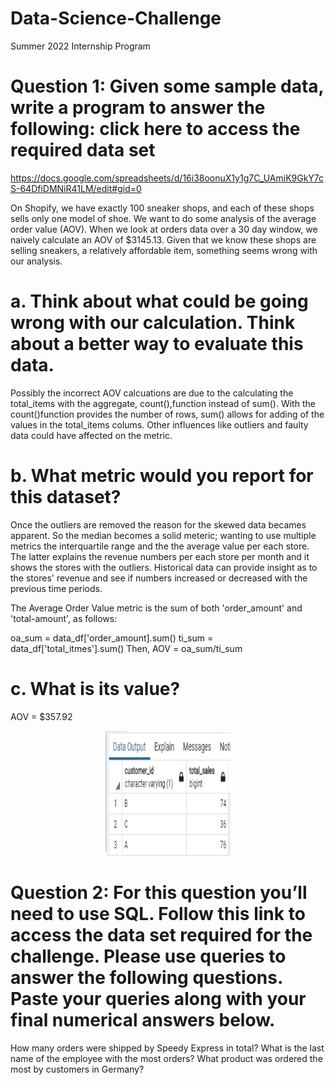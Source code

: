 # Data-Science-Challenge
Summer 2022 Internship Program
#  Question 1: Given some sample data, write a program to answer the following: click here to access the required data set
https://docs.google.com/spreadsheets/d/16i38oonuX1y1g7C_UAmiK9GkY7cS-64DfiDMNiR41LM/edit#gid=0

On Shopify, we have exactly 100 sneaker shops, and each of these shops sells only one model of shoe. We want to do some analysis of the average order value (AOV). When we look at orders data over a 30 day window, we naively calculate an AOV of $3145.13. Given that we know these shops are selling sneakers, a relatively affordable item, something seems wrong with our analysis. 


#  a.  Think about what could be going wrong with our calculation. Think about a better way to evaluate this data. 
Possibly the incorrect AOV calcuations are due to the calculating the total_items with the aggregate, count(),function instead of sum().  With the count()function provides the number of rows, sum() allows for adding of the values in the total_items colums.  Other influences like outliers and faulty data could have affected on the metric.

#  b.  What metric would you report for this dataset?
Once the outliers are removed the reason for the skewed data becames apparent.  So the median becomes a solid meteric; wanting to use multiple metrics the interquartile range and the the average value per each store.  The latter explains the revenue numbers per each store per month and it shows the stores with the outliers.  Historical data can provide insight as to the stores' revenue and see if numbers increased or decreased with the previous time periods. 

The Average Order Value metric is the sum of both 'order_amount' and 'total-amount', as follows:

oa_sum = data_df['order_amount].sum()
ti_sum = data_df['total_itmes'].sum()
Then,
AOV = oa_sum/ti_sum
#  c. What is its value?
AOV = $357.92

<p align="center">
  <img width="200" height="200" src="https://github.com/jacquie0583/SQL-Challenge---Case-Study-/blob/main/Picture2.png">
</p>
 
#  Question 2: For this question you’ll need to use SQL. Follow this link to access the data set required for the challenge. Please use queries to answer the following questions. Paste your queries along with your final numerical answers below.

How many orders were shipped by Speedy Express in total?
What is the last name of the employee with the most orders?
What product was ordered the most by customers in Germany?
